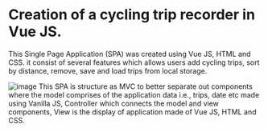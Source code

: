 # Creation of a cycling trip recorder in Vue JS.
This Single Page Application (SPA) was created using Vue JS, HTML and CSS. it consist of several features which allows users add cycling trips, sort by distance, remove, save and load trips from local storage. 

![image](https://user-images.githubusercontent.com/91410273/196391363-f054a715-0c56-4582-ad42-e28a7ee481be.png)
This SPA is structure as MVC to better separate out components where the model comprises of the application data i.e., trips, date etc made using Vanilla JS, Controller which connects the model and view components, View is the display of application made of Vue JS, HTML and CSS.
